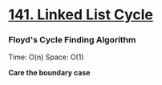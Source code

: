 # [141. Linked List Cycle](https://leetcode.com/problems/linked-list-cycle)

### Floyd's Cycle Finding Algorithm
Time: O(n)
Space: O(1)

**Care the boundary case**
